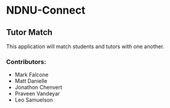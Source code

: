 # NDNU-Connect 

## Tutor Match
This application will match students and tutors with one another.

### Contributors: 

* Mark Falcone
* Matt Danielle
* Jonathon Chenvert
* Praveen Vandeyar
* Leo Samuelson

